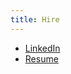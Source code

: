 ```yaml
---
title: Hire
---
```


- [LinkedIn](https://www.linkedin.com/in/therealvictornguyen)
- [Resume](https://www.linkedin.com/in/therealvictornguyen)
